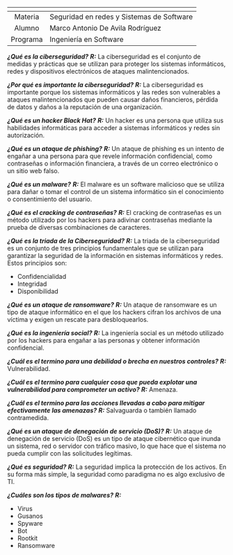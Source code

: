 |<!-- -->|<!-- -->|
|:----------:|----------|
| Materia | Seguridad en redes y Sistemas de Software|
| Alumno  | Marco Antonio De Avila Rodríguez|
| Programa  | Ingeniería en Software| 

***¿Qué es la ciberseguridad?***
***R:*** La ciberseguridad es el conjunto de medidas y prácticas que se utilizan para proteger los sistemas informáticos, redes y dispositivos electrónicos de ataques malintencionados.

***¿Por qué es importante la ciberseguridad?*** 
***R:*** La ciberseguridad es importante porque los sistemas informáticos y las redes son vulnerables a ataques malintencionados que pueden causar daños financieros, pérdida de datos y daños a la reputación de una organización.

***¿Qué es un hacker Black Hat?*** 
***R:*** Un hacker es una persona que utiliza sus habilidades informáticas para acceder a sistemas informáticos y redes sin autorización.

***¿Qué es un ataque de phishing?*** 
***R:*** Un ataque de phishing es un intento de engañar a una persona para que revele información confidencial, como contraseñas o información financiera, a través de un correo electrónico o un sitio web falso.

***¿Qué es un malware?*** 
***R:*** El malware es un software malicioso que se utiliza para dañar o tomar el control de un sistema informático sin el conocimiento o consentimiento del usuario.

***¿Qué es el cracking de contraseñas?*** 
***R:*** El cracking de contraseñas es un método utilizado por los hackers para adivinar contraseñas mediante la prueba de diversas combinaciones de caracteres.

***¿Qué es la triada de la Ciberseguridad?***
***R:*** La triada de la ciberseguridad es un conjunto de tres principios fundamentales que se utilizan para garantizar la seguridad de la información en sistemas informáticos y redes. Estos principios son:
- Confidencialidad
- Integridad 
- Disponibilidad

***¿Qué es un ataque de ransomware?*** 
***R:*** Un ataque de ransomware es un tipo de ataque informático en el que los hackers cifran los archivos de una víctima y exigen un rescate para desbloquearlos.

***¿Qué es la ingeniería social?*** 
***R:*** La ingeniería social es un método utilizado por los hackers para engañar a las personas y obtener información confidencial.

***¿Cuál es el termino para una debilidad o brecha en nuestros controles?***
***R:*** Vulnerabilidad.

***¿Cuál es el termino para cualquier cosa que pueda explotar una vulnerabilidad para comprometer un activo?***
***R:*** Amenaza.

***¿Cuál es el termino para las acciones llevadas a cabo para mitigar efectivamente las amenazas?***
***R:*** Salvaguarda o también llamado contramedida.

***¿Qué es un ataque de denegación de servicio (DoS)?*** 
***R:*** Un ataque de denegación de servicio (DoS) es un tipo de ataque cibernético que inunda un sistema, red o servidor con tráfico masivo, lo que hace que el sistema no pueda cumplir con las solicitudes legítimas.

***¿Qué es seguridad?*** 
***R:*** La seguridad implica la protección de los activos. En su forma más simple, la seguridad como paradigma no es algo exclusivo de TI.

***¿Cuáles son los tipos de malwares?***
***R:*** 
- Virus 
- Gusanos 
- Spyware 
- Bot 
- Rootkit 
- Ransomware
